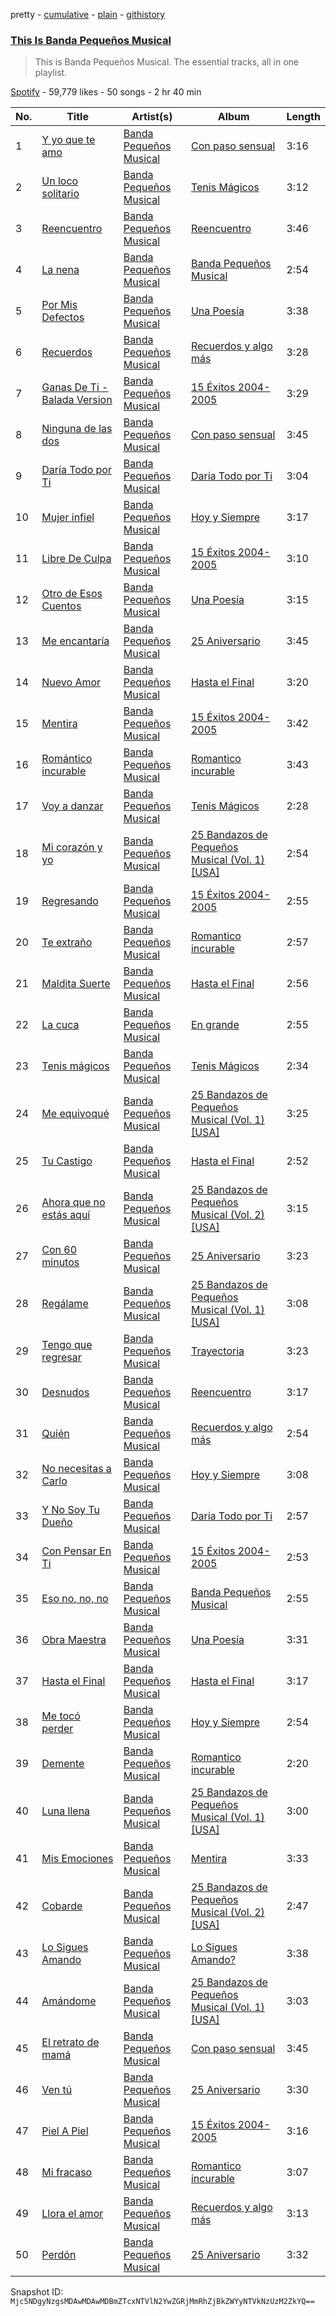 pretty - [cumulative](/playlists/cumulative/37i9dQZF1DZ06evO2oVGJD.md) - [plain](/playlists/plain/37i9dQZF1DZ06evO2oVGJD) - [githistory](https://github.githistory.xyz/mackorone/spotify-playlist-archive/blob/main/playlists/plain/37i9dQZF1DZ06evO2oVGJD)

### [This Is Banda Pequeños Musical](https://open.spotify.com/playlist/37i9dQZF1DZ06evO2oVGJD)

> This is Banda Pequeños Musical\. The essential tracks, all in one playlist.

[Spotify](https://open.spotify.com/user/spotify) - 59,779 likes - 50 songs - 2 hr 40 min

| No. | Title | Artist(s) | Album | Length |
|---|---|---|---|---|
| 1 | [Y yo que te amo](https://open.spotify.com/track/5an6zLElxCiCAEbeInEqRY) | [Banda Pequeños Musical](https://open.spotify.com/artist/46WT0eTBzCslHoVsLahvfE) | [Con paso sensual](https://open.spotify.com/album/7GQTANMGR0SlhvqbP1yw4A) | 3:16 |
| 2 | [Un loco solitario](https://open.spotify.com/track/0QQROQYcXIlFobzckwOdBx) | [Banda Pequeños Musical](https://open.spotify.com/artist/46WT0eTBzCslHoVsLahvfE) | [Tenis Mágicos](https://open.spotify.com/album/3TIOaRXflNZnZWgYjcCK1D) | 3:12 |
| 3 | [Reencuentro](https://open.spotify.com/track/2shZC1aewiGkuHbpWBZ5lS) | [Banda Pequeños Musical](https://open.spotify.com/artist/46WT0eTBzCslHoVsLahvfE) | [Reencuentro](https://open.spotify.com/album/1XS85OpAMmlBomTh9cxE3e) | 3:46 |
| 4 | [La nena](https://open.spotify.com/track/11nbpj3Am8EBgjdGw3dqjY) | [Banda Pequeños Musical](https://open.spotify.com/artist/46WT0eTBzCslHoVsLahvfE) | [Banda Pequeños Musical](https://open.spotify.com/album/7M8M3UTkpnW9EZ6Lq4fdpY) | 2:54 |
| 5 | [Por Mis Defectos](https://open.spotify.com/track/3NAbsREctrB4ApvtNIILlN) | [Banda Pequeños Musical](https://open.spotify.com/artist/46WT0eTBzCslHoVsLahvfE) | [Una Poesía](https://open.spotify.com/album/5X4ge35zs3SC798wQzyb6x) | 3:38 |
| 6 | [Recuerdos](https://open.spotify.com/track/2QE8R10kBgZkgosYsrChT7) | [Banda Pequeños Musical](https://open.spotify.com/artist/46WT0eTBzCslHoVsLahvfE) | [Recuerdos y algo más](https://open.spotify.com/album/5fh8Fm5Xja28dihBZj0Sxg) | 3:28 |
| 7 | [Ganas De Ti \- Balada Version](https://open.spotify.com/track/4wJ6H2bngItDzDR7voKSqA) | [Banda Pequeños Musical](https://open.spotify.com/artist/46WT0eTBzCslHoVsLahvfE) | [15 Éxitos 2004\-2005](https://open.spotify.com/album/3xKyBeB8ovduhZwPtgPZBo) | 3:29 |
| 8 | [Ninguna de las dos](https://open.spotify.com/track/4Bx95tG3pAxXmNElIEpFzg) | [Banda Pequeños Musical](https://open.spotify.com/artist/46WT0eTBzCslHoVsLahvfE) | [Con paso sensual](https://open.spotify.com/album/7GQTANMGR0SlhvqbP1yw4A) | 3:45 |
| 9 | [Daría Todo por Ti](https://open.spotify.com/track/4hKi0dBaw6nFsTV4DNeF4U) | [Banda Pequeños Musical](https://open.spotify.com/artist/46WT0eTBzCslHoVsLahvfE) | [Daría Todo por Ti](https://open.spotify.com/album/7LalMyh8jS4b3AbrohmP2L) | 3:04 |
| 10 | [Mujer infiel](https://open.spotify.com/track/6UVkP7C83ln9B3JbPPChDs) | [Banda Pequeños Musical](https://open.spotify.com/artist/46WT0eTBzCslHoVsLahvfE) | [Hoy y Siempre](https://open.spotify.com/album/44tTvWJzOg7rxrMphXBZaL) | 3:17 |
| 11 | [Libre De Culpa](https://open.spotify.com/track/0fdo6qeipu1aNWzIyARkmS) | [Banda Pequeños Musical](https://open.spotify.com/artist/46WT0eTBzCslHoVsLahvfE) | [15 Éxitos 2004\-2005](https://open.spotify.com/album/3xKyBeB8ovduhZwPtgPZBo) | 3:10 |
| 12 | [Otro de Esos Cuentos](https://open.spotify.com/track/5Eqwo0fk0nLt09SialM8UZ) | [Banda Pequeños Musical](https://open.spotify.com/artist/46WT0eTBzCslHoVsLahvfE) | [Una Poesía](https://open.spotify.com/album/5X4ge35zs3SC798wQzyb6x) | 3:15 |
| 13 | [Me encantaría](https://open.spotify.com/track/1BVfDRwrBnmr23EuL06dXA) | [Banda Pequeños Musical](https://open.spotify.com/artist/46WT0eTBzCslHoVsLahvfE) | [25 Aniversario](https://open.spotify.com/album/58sbO4leQqMEydqYOHE1Xq) | 3:45 |
| 14 | [Nuevo Amor](https://open.spotify.com/track/3Omc1JskWu7w1bJqBcB5dq) | [Banda Pequeños Musical](https://open.spotify.com/artist/46WT0eTBzCslHoVsLahvfE) | [Hasta el Final](https://open.spotify.com/album/1Qps9OOxeSjzjOl3fJ3ddW) | 3:20 |
| 15 | [Mentira](https://open.spotify.com/track/6FWnydvF7AgcnrLzamaNx3) | [Banda Pequeños Musical](https://open.spotify.com/artist/46WT0eTBzCslHoVsLahvfE) | [15 Éxitos 2004\-2005](https://open.spotify.com/album/3xKyBeB8ovduhZwPtgPZBo) | 3:42 |
| 16 | [Romántico incurable](https://open.spotify.com/track/0jxbA98tGD0s18YVfpOEco) | [Banda Pequeños Musical](https://open.spotify.com/artist/46WT0eTBzCslHoVsLahvfE) | [Romantico incurable](https://open.spotify.com/album/3HsHoBwT4L04KIfkYAfWjO) | 3:43 |
| 17 | [Voy a danzar](https://open.spotify.com/track/2Wq4EMgJOEo2mosunFaNwf) | [Banda Pequeños Musical](https://open.spotify.com/artist/46WT0eTBzCslHoVsLahvfE) | [Tenis Mágicos](https://open.spotify.com/album/3TIOaRXflNZnZWgYjcCK1D) | 2:28 |
| 18 | [Mi corazón y yo](https://open.spotify.com/track/5Xb6GxBcyLNdeYpu4BoGJX) | [Banda Pequeños Musical](https://open.spotify.com/artist/46WT0eTBzCslHoVsLahvfE) | [25 Bandazos de Pequeños Musical \(Vol\. 1\) \[USA\]](https://open.spotify.com/album/7g3IdcuzbSoWHVKWfKIY2x) | 2:54 |
| 19 | [Regresando](https://open.spotify.com/track/5irLWAgnD8YXe3MdxI3jkx) | [Banda Pequeños Musical](https://open.spotify.com/artist/46WT0eTBzCslHoVsLahvfE) | [15 Éxitos 2004\-2005](https://open.spotify.com/album/3xKyBeB8ovduhZwPtgPZBo) | 2:55 |
| 20 | [Te extraño](https://open.spotify.com/track/7wv6p1I2GWuZ1eQ1Iok3u1) | [Banda Pequeños Musical](https://open.spotify.com/artist/46WT0eTBzCslHoVsLahvfE) | [Romantico incurable](https://open.spotify.com/album/3HsHoBwT4L04KIfkYAfWjO) | 2:57 |
| 21 | [Maldita Suerte](https://open.spotify.com/track/3hlmOQjz6QMpG914K4SHT8) | [Banda Pequeños Musical](https://open.spotify.com/artist/46WT0eTBzCslHoVsLahvfE) | [Hasta el Final](https://open.spotify.com/album/1Qps9OOxeSjzjOl3fJ3ddW) | 2:56 |
| 22 | [La cuca](https://open.spotify.com/track/7xnM2mrHUyb1Lr8gUhj4j7) | [Banda Pequeños Musical](https://open.spotify.com/artist/46WT0eTBzCslHoVsLahvfE) | [En grande](https://open.spotify.com/album/5J6wDtwCGok12ta08ixCsA) | 2:55 |
| 23 | [Tenis mágicos](https://open.spotify.com/track/0ZWwLz1hWOiDkjU5Iop5ep) | [Banda Pequeños Musical](https://open.spotify.com/artist/46WT0eTBzCslHoVsLahvfE) | [Tenis Mágicos](https://open.spotify.com/album/3TIOaRXflNZnZWgYjcCK1D) | 2:34 |
| 24 | [Me equivoqué](https://open.spotify.com/track/2yHKjT0dQOZJQlyIATUXit) | [Banda Pequeños Musical](https://open.spotify.com/artist/46WT0eTBzCslHoVsLahvfE) | [25 Bandazos de Pequeños Musical \(Vol\. 1\) \[USA\]](https://open.spotify.com/album/7g3IdcuzbSoWHVKWfKIY2x) | 3:25 |
| 25 | [Tu Castigo](https://open.spotify.com/track/2qgcvWIkezO74IpIOUHIJs) | [Banda Pequeños Musical](https://open.spotify.com/artist/46WT0eTBzCslHoVsLahvfE) | [Hasta el Final](https://open.spotify.com/album/1Qps9OOxeSjzjOl3fJ3ddW) | 2:52 |
| 26 | [Ahora que no estás aquí](https://open.spotify.com/track/6gexgfw9UpdELEd77ztIWu) | [Banda Pequeños Musical](https://open.spotify.com/artist/46WT0eTBzCslHoVsLahvfE) | [25 Bandazos de Pequeños Musical \(Vol\. 2\) \[USA\]](https://open.spotify.com/album/1jFG7df4bI6ip2SsdyjPaz) | 3:15 |
| 27 | [Con 60 minutos](https://open.spotify.com/track/74eRlfZmAw26Q3d8t5o0tY) | [Banda Pequeños Musical](https://open.spotify.com/artist/46WT0eTBzCslHoVsLahvfE) | [25 Aniversario](https://open.spotify.com/album/58sbO4leQqMEydqYOHE1Xq) | 3:23 |
| 28 | [Regálame](https://open.spotify.com/track/2SEwhWIcGazGlCwNLKrfHQ) | [Banda Pequeños Musical](https://open.spotify.com/artist/46WT0eTBzCslHoVsLahvfE) | [25 Bandazos de Pequeños Musical \(Vol\. 1\) \[USA\]](https://open.spotify.com/album/7g3IdcuzbSoWHVKWfKIY2x) | 3:08 |
| 29 | [Tengo que regresar](https://open.spotify.com/track/7GV3ncNCPyywOjPGU0oVCw) | [Banda Pequeños Musical](https://open.spotify.com/artist/46WT0eTBzCslHoVsLahvfE) | [Trayectoria](https://open.spotify.com/album/4HEcnwhFZEvZrOZjJr4hFe) | 3:23 |
| 30 | [Desnudos](https://open.spotify.com/track/0nZz6tnshGTSRWYh8In6Hj) | [Banda Pequeños Musical](https://open.spotify.com/artist/46WT0eTBzCslHoVsLahvfE) | [Reencuentro](https://open.spotify.com/album/1XS85OpAMmlBomTh9cxE3e) | 3:17 |
| 31 | [Quién](https://open.spotify.com/track/0RD4ucWis1jf1HmmvLSCv5) | [Banda Pequeños Musical](https://open.spotify.com/artist/46WT0eTBzCslHoVsLahvfE) | [Recuerdos y algo más](https://open.spotify.com/album/5fh8Fm5Xja28dihBZj0Sxg) | 2:54 |
| 32 | [No necesitas a Carlo](https://open.spotify.com/track/7iHKGbJSzClb7Q8IK9OH18) | [Banda Pequeños Musical](https://open.spotify.com/artist/46WT0eTBzCslHoVsLahvfE) | [Hoy y Siempre](https://open.spotify.com/album/44tTvWJzOg7rxrMphXBZaL) | 3:08 |
| 33 | [Y No Soy Tu Dueño](https://open.spotify.com/track/7JXE1oSJkgnX1F4uYoyEcJ) | [Banda Pequeños Musical](https://open.spotify.com/artist/46WT0eTBzCslHoVsLahvfE) | [Daría Todo por Ti](https://open.spotify.com/album/7LalMyh8jS4b3AbrohmP2L) | 2:57 |
| 34 | [Con Pensar En Ti](https://open.spotify.com/track/6VrmX4vLI0iQLcogIfMZIn) | [Banda Pequeños Musical](https://open.spotify.com/artist/46WT0eTBzCslHoVsLahvfE) | [15 Éxitos 2004\-2005](https://open.spotify.com/album/3xKyBeB8ovduhZwPtgPZBo) | 2:53 |
| 35 | [Eso no, no, no](https://open.spotify.com/track/2qoGdSISEegf5cdtapA8om) | [Banda Pequeños Musical](https://open.spotify.com/artist/46WT0eTBzCslHoVsLahvfE) | [Banda Pequeños Musical](https://open.spotify.com/album/7M8M3UTkpnW9EZ6Lq4fdpY) | 2:55 |
| 36 | [Obra Maestra](https://open.spotify.com/track/1l1nG6NS9S89SBdpanadQF) | [Banda Pequeños Musical](https://open.spotify.com/artist/46WT0eTBzCslHoVsLahvfE) | [Una Poesía](https://open.spotify.com/album/5X4ge35zs3SC798wQzyb6x) | 3:31 |
| 37 | [Hasta el Final](https://open.spotify.com/track/4n8svElL8bv2ho96dTj0TU) | [Banda Pequeños Musical](https://open.spotify.com/artist/46WT0eTBzCslHoVsLahvfE) | [Hasta el Final](https://open.spotify.com/album/1Qps9OOxeSjzjOl3fJ3ddW) | 3:17 |
| 38 | [Me tocó perder](https://open.spotify.com/track/1VSCn6pepqpFo3ZReTkpWQ) | [Banda Pequeños Musical](https://open.spotify.com/artist/46WT0eTBzCslHoVsLahvfE) | [Hoy y Siempre](https://open.spotify.com/album/44tTvWJzOg7rxrMphXBZaL) | 2:54 |
| 39 | [Demente](https://open.spotify.com/track/4evZIOmeHWmUfDcFcESr0u) | [Banda Pequeños Musical](https://open.spotify.com/artist/46WT0eTBzCslHoVsLahvfE) | [Romantico incurable](https://open.spotify.com/album/3HsHoBwT4L04KIfkYAfWjO) | 2:20 |
| 40 | [Luna llena](https://open.spotify.com/track/1SHsgQdBllRc2q46WwpHQh) | [Banda Pequeños Musical](https://open.spotify.com/artist/46WT0eTBzCslHoVsLahvfE) | [25 Bandazos de Pequeños Musical \(Vol\. 1\) \[USA\]](https://open.spotify.com/album/7g3IdcuzbSoWHVKWfKIY2x) | 3:00 |
| 41 | [Mis Emociones](https://open.spotify.com/track/6NBzqrEgfJHQ9KDyA683tl) | [Banda Pequeños Musical](https://open.spotify.com/artist/46WT0eTBzCslHoVsLahvfE) | [Mentira](https://open.spotify.com/album/3f22Qlxv4l7CpdAPZt1eYE) | 3:33 |
| 42 | [Cobarde](https://open.spotify.com/track/6IWmc0xEesUHiuOvKGNEYX) | [Banda Pequeños Musical](https://open.spotify.com/artist/46WT0eTBzCslHoVsLahvfE) | [25 Bandazos de Pequeños Musical \(Vol\. 2\) \[USA\]](https://open.spotify.com/album/1jFG7df4bI6ip2SsdyjPaz) | 2:47 |
| 43 | [Lo Sigues Amando](https://open.spotify.com/track/3aOHjxwSUYgi8e1WVZlGrg) | [Banda Pequeños Musical](https://open.spotify.com/artist/46WT0eTBzCslHoVsLahvfE) | [Lo Sigues Amando?](https://open.spotify.com/album/40XPMDKS7AmTO52bNLj9Fr) | 3:38 |
| 44 | [Amándome](https://open.spotify.com/track/126Y0xmvil0XsIGPhwXGoE) | [Banda Pequeños Musical](https://open.spotify.com/artist/46WT0eTBzCslHoVsLahvfE) | [25 Bandazos de Pequeños Musical \(Vol\. 1\) \[USA\]](https://open.spotify.com/album/7g3IdcuzbSoWHVKWfKIY2x) | 3:03 |
| 45 | [El retrato de mamá](https://open.spotify.com/track/2L8uzQnGf2UUWeKHPbsv8F) | [Banda Pequeños Musical](https://open.spotify.com/artist/46WT0eTBzCslHoVsLahvfE) | [Con paso sensual](https://open.spotify.com/album/7GQTANMGR0SlhvqbP1yw4A) | 3:45 |
| 46 | [Ven tú](https://open.spotify.com/track/5uv8cC9SHR5gtEwBscOr4d) | [Banda Pequeños Musical](https://open.spotify.com/artist/46WT0eTBzCslHoVsLahvfE) | [25 Aniversario](https://open.spotify.com/album/58sbO4leQqMEydqYOHE1Xq) | 3:30 |
| 47 | [Piel A Piel](https://open.spotify.com/track/4AjaDTAr3qFQPq5z0xVbps) | [Banda Pequeños Musical](https://open.spotify.com/artist/46WT0eTBzCslHoVsLahvfE) | [15 Éxitos 2004\-2005](https://open.spotify.com/album/3xKyBeB8ovduhZwPtgPZBo) | 3:16 |
| 48 | [Mi fracaso](https://open.spotify.com/track/1w11SiJRAxlFNNmTWs2Cue) | [Banda Pequeños Musical](https://open.spotify.com/artist/46WT0eTBzCslHoVsLahvfE) | [Romantico incurable](https://open.spotify.com/album/3HsHoBwT4L04KIfkYAfWjO) | 3:07 |
| 49 | [Llora el amor](https://open.spotify.com/track/45jCw67lE7lPtt9Q26HZA9) | [Banda Pequeños Musical](https://open.spotify.com/artist/46WT0eTBzCslHoVsLahvfE) | [Recuerdos y algo más](https://open.spotify.com/album/5fh8Fm5Xja28dihBZj0Sxg) | 3:13 |
| 50 | [Perdón](https://open.spotify.com/track/2JGAeqfGwHqmPgjoLEjXpy) | [Banda Pequeños Musical](https://open.spotify.com/artist/46WT0eTBzCslHoVsLahvfE) | [25 Aniversario](https://open.spotify.com/album/58sbO4leQqMEydqYOHE1Xq) | 3:32 |

Snapshot ID: `Mjc5NDgyNzgsMDAwMDAwMDBmZTcxNTVlN2YwZGRjMmRhZjBkZWYyNTVkNzUzM2ZkYQ==`
